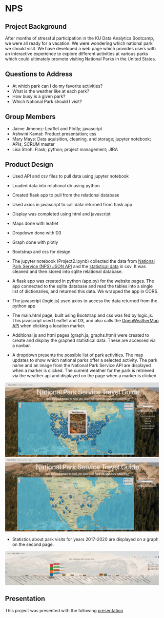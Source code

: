 # NPS
## Project Background
After months of stressful participation in the KU Data Analytics Bootcamp, we were all ready for a vacation. We were wondering which national park we should visit. 
We have developed a web page which provides users with an interactive experience to explore different activities at various parks which could ultimately promote visiting National Parks in the United States. 

## Questions to Address
- At which park can I do my favorite activities?
- What is the weather like at each park?
- How busy is a given park?
- Which National Park should I visit?

## Group Members
- Jaime Jimenez: Leaflet and Plotly; javascript
- Ashwini Kamat: Product presentation; css
- Mary Mays: Data aquisition, cleaning,  and storage; jupyter notebook; APIs; SCRUM master
- Lisa Stroh: Flask; python; project management; JIRA

## Product Design
- Used API and csv files to pull data using jupyter notebook
- Loaded data into relational db using python
- Created flask app to pull from the relational database
- Used axios in javascript to call data returned from flask app
- Display was completed using html and javascript
- Maps done with leaflet
- Dropdown done with D3
- Graph done with plotly
- Bootstrap and css for design



- The jupyter notebook (Project2.ipynb) collected the data from  [National Park Service (NPS) JSON API](https://www.nps.gov/subjects/developer/api-documentation.htm) and the [statistical data](https://irma.nps.gov/STATS/) in csv. It was cleaned and then stored into sqlite relational database.
- A flask app was created in python (app.py) for the website pages. The app connected to the sqlite database and read the tables into a single list of dictionaries, and returned this data. We wrapped the app in CORS.
- The javascript (logic.js) used axios to access the data returned from the python app. 
- The main.html page, built using Bootstrap and css was fed by logic.js. This javascript used Leaflet and D3, and also calls the [OpenWeatherMap API](https://openweathermap.org/current) when clicking a location marker.
- Additional js and html pages (graph.js, graphs.html) were created to create and display the graphed statistical data. These are accessed via a navbar.
- A dropdown presents the possible list of park activities. The map updates to show which national parks offer a selected activity. The park name and an image from the National Park Service API are displayed when a marker is clicked. The current weather for the park is retrieved via the weather api and displayed on the page when a marker is clicked.

![alt text](https://github.com/jaimej929/NPS/blob/main/images/Main%20page%20with%20marker%20clicked.png)
![alt text](https://github.com/jaimej929/NPS/blob/main/images/Main%20page%20with%20activity%20selected.png)


- Statistics about park visits for years 2017-2020 are displayed on a graph on the second page. 

![alt text](https://github.com/jaimej929/NPS/blob/main/images/Visitor%20Graph%20page%20zoomed%20in.png)

## Presentation
This project was presented with the following [presentation](https://github.com/jaimej929/NPS/blob/main/NPS.pdf)
